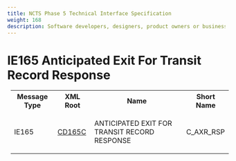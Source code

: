 ```yaml
---
title: NCTS Phase 5 Technical Interface Specification
weight: 168
description: Software developers, designers, product owners or business analysts. Integrate your software with the ERMIS service
---
```

# IE165 Anticipated Exit For Transit Record Response
<table cellspacing="0" style="border-collapse:collapse;margin-left:6pt">
 <tr>
  <th>
   Message Type
  </th>
  <th>
   XML Root
  </th>
  <th>
   Name
  </th>
  <th>
   Short Name
  </th>
 </tr>
 <tr style="height:24pt">
  <td style="">
   <p class="s3" style="">
    IE165
   </p>
  </td>
  <td style="">
   <a href="https://github.com/hmrc/transit-movements-validator/blob/main/conf/xsd/cd165c.xsd">
    CD165C
   </a>
  </td>
  <td style="">
   <p class="s3" style="">
    ANTICIPATED EXIT FOR TRANSIT RECORD RESPONSE
   </p>
  </td>
  <td style="">
   C_AXR_RSP
  </td>
 </tr>
</table>